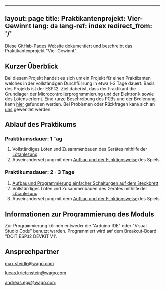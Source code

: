  ---
 layout: page
 title: Praktikantenprojekt: Vier-Gewinnt
 lang: de
 lang-ref: index
 redirect_from: '/'
 ---

Diese GitHub-Pages Website dokumentiert und beschreibt das Praktikantenprojekt "Vier-Gewinnt". 

## Kurzer Überblick

Bei diesem Projekt handelt es sich um ein Projekt für einen Praktikanten welches in der vollständigen Durchführung in etwa 1-3 Tage dauert. Basis des Projekts ist der ESP32. Ziel dabei ist, dass der Praktikant die Grundlagen der Microcontrollerprogrammierung und der Elektronik sowie des Lötens erlernt. Eine kurze Beschreibung des PCBs und der Bedienung kann [hier](https://svgithub01001.wago.local/education/praktikum-4Gewinnt/blob/main/doc/Platinenbeschreibung-VierGewinnt.pdf) gefunden werden. Bei Problemen oder Rückfragen kann sich an [uns](#ansprechpartner) gewendet werden.

## Ablauf des Praktikums

### Praktikumsdauer: 1 Tag
1. Vollständiges Löten und Zusammenbauen des Gerätes mithilfe der [Lötanleitung](https://svgithub01001.wago.local/education/praktikum-4Gewinnt/blob/main/doc/LoetAnleitung.pdf)
2. Auseinandersetzung mit dem [Aufbau und der Funktionsweise](https://svgithub01001.wago.local/education/praktikum-4Gewinnt/blob/main/doc/Platinenbeschreibung-VierGewinnt.pdf) des Spiels

### Praktikumsdauer: 2 - 3 Tage
1. [Aufbau und Programmierung einfacher Schaltungen auf dem Steckbrett](doc/Aufgabenstellung.pdf)
2. Vollständiges Löten und Zusammenbauen des Gerätes mithilfe der [Lötanleitung](https://svgithub01001.wago.local/education/praktikum-4Gewinnt/blob/main/doc/LoetAnleitung.pdf)
3. Auseinandersetzung mit dem [Aufbau und der Funktionsweise](https://svgithub01001.wago.local/education/praktikum-4Gewinnt/blob/main/doc/Platinenbeschreibung-VierGewinnt.pdf) des Spiels

## Informationen zur Programmierung des Moduls

Zur Programmierung können entweder die "Arduino-IDE" oder "Visual Studio Code" benutzt werden. Programmiert wird auf dem Breakout-Board "DOIT ESP32 DEVKIT V1".

## Ansprechpartner

<max.steidle@wago.com>

<lucas.krietenstein@wago.com>

<andreas.epp@wago.com>